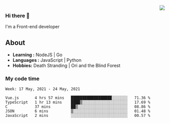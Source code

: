 <img align='right' src="https://github-readme-stats.vercel.app/api?username=strugglebak&show_icons=true">

### Hi there 👋

I'm a Front-end developer

## About

-  **Learning :** NodeJS | Go
-  **Languages :** JavaScript | Python
-  **Hobbies:** Death Stranding | Ori and the Blind Forest

### My code time

<!--START_SECTION:waka-->
```text
Week: 17 May, 2021 - 24 May, 2021

Vue.js       4 hrs 57 mins   ██████████████████░░░░░░░   71.36 % 
TypeScript   1 hr 13 mins    ████▒░░░░░░░░░░░░░░░░░░░░   17.69 % 
C            37 mins         ██▒░░░░░░░░░░░░░░░░░░░░░░   08.86 % 
JSON         6 mins          ▒░░░░░░░░░░░░░░░░░░░░░░░░   01.48 % 
JavaScript   2 mins          ░░░░░░░░░░░░░░░░░░░░░░░░░   00.57 % 
```
<!--END_SECTION:waka-->
